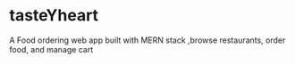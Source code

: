 # tasteYheart
A Food ordering web app built with MERN stack ,browse restaurants, order food, and manage cart
